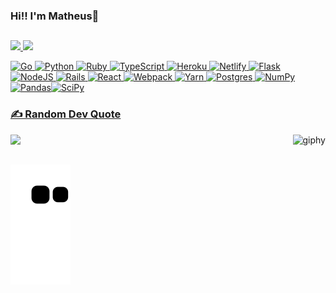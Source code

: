 ### Hi!! I'm  Matheus:wave:

##

<div>
  <a href="https://github.com/MatheusAraripe">
  <img height="160em" src="https://github-readme-stats.vercel.app/api?username=MatheusAraripe&theme=tokyonight&hide_border=true&include_all_commits=true&count_private=true" style="max-width:100%;" />
  <img height="160em" src="https://github-readme-streak-stats.herokuapp.com/?user=MatheusAraripe&theme=tokyonight&hide_border=true" style="max-width:100%;" />

</div>
  
  
![Go](https://img.shields.io/badge/go-%2300ADD8.svg?style=for-the-badge&logo=go&logoColor=white) ![Python](https://img.shields.io/badge/python-3670A0?style=for-the-badge&logo=python&logoColor=ffdd54) ![Ruby](https://img.shields.io/badge/ruby-%23CC342D.svg?style=for-the-badge&logo=ruby&logoColor=white) ![TypeScript](https://img.shields.io/badge/typescript-%23007ACC.svg?style=for-the-badge&logo=typescript&logoColor=white) ![Heroku](https://img.shields.io/badge/heroku-%23430098.svg?style=for-the-badge&logo=heroku&logoColor=white) ![Netlify](https://img.shields.io/badge/netlify-%23000000.svg?style=for-the-badge&logo=netlify&logoColor=#00C7B7) ![Flask](https://img.shields.io/badge/flask-%23000.svg?style=for-the-badge&logo=flask&logoColor=white) ![NodeJS](https://img.shields.io/badge/node.js-6DA55F?style=for-the-badge&logo=node.js&logoColor=white) ![Rails](https://img.shields.io/badge/rails-%23CC0000.svg?style=for-the-badge&logo=ruby-on-rails&logoColor=white) ![React](https://img.shields.io/badge/react-%2320232a.svg?style=for-the-badge&logo=react&logoColor=%2361DAFB) ![Webpack](https://img.shields.io/badge/webpack-%238DD6F9.svg?style=for-the-badge&logo=webpack&logoColor=black) ![Yarn](https://img.shields.io/badge/yarn-%232C8EBB.svg?style=for-the-badge&logo=yarn&logoColor=white) ![Postgres](https://img.shields.io/badge/postgres-%23316192.svg?style=for-the-badge&logo=postgresql&logoColor=white) ![NumPy](https://img.shields.io/badge/numpy-%23013243.svg?style=for-the-badge&logo=numpy&logoColor=white) ![Pandas](https://img.shields.io/badge/pandas-%23150458.svg?style=for-the-badge&logo=pandas&logoColor=white)![SciPy](https://img.shields.io/badge/SciPy-%230C55A5.svg?style=for-the-badge&logo=scipy&logoColor=%white)


### ✍️ Random Dev Quote
![](https://quotes-github-readme.vercel.app/api?type=vertical&theme=tokyonight)
<img align="right" height="300em" alt="giphy" src="https://media.giphy.com/media/H4DgojtuLT7slMWiq2/giphy.gif" style="max-width:100%;">


##

![snake gif](https://github.com/MatheusAraripe/MatheusAraripe/blob/output/github-contribution-grid-snake.svg)

